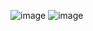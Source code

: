 ![image](https://github.com/pratyushdev-codes/AirVoyage/assets/109750976/1ac9318a-b395-451d-b966-7262d09fe8ae)
![image](https://github.com/pratyushdev-codes/AirVoyage/assets/109750976/dfc89683-0e6e-41a7-bb77-be4656ba9c62)


